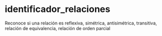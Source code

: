 # identificador_relaciones
Reconoce si una relación es reflexiva, simétrica, antisimétrica, transitiva, relación de equivalencia, relación de orden parcial
